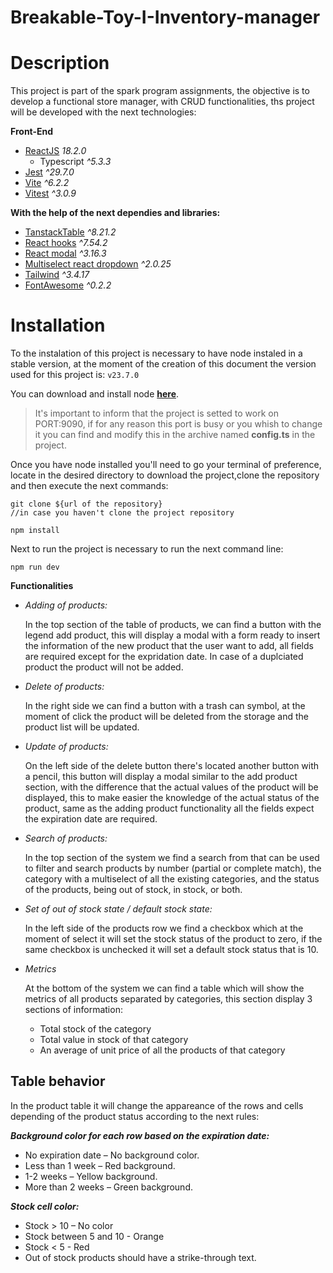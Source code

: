 # Breakable-Toy-I-Inventory-manager
# Description

This project is part of the spark program assignments, the objective is to develop a functional store manager, with CRUD functionalities,
ths project will be developed with the next technologies:

**Front-End**
- [ReactJS](https://react.dev/) *18.2.0*
    - Typescript *^5.3.3*
- [Jest](https://jestjs.io/) *^29.7.0*
- [Vite](https://vite.dev/guide/) *^6.2.2*
- [Vitest](https://vitest.dev/) *^3.0.9*
  
**With the help of the next dependies and libraries:**
- [TanstackTable](https://tanstack.com/) *^8.21.2*
- [React hooks]( https://react-hook-form.com/) *^7.54.2*
- [React modal](https://www.npmjs.com/package/react-modal) *^3.16.3*
- [Multiselect react dropdown](https://www.npmjs.com/package/multiselect-react-dropdown) *^2.0.25*
- [Tailwind](https://tailwindcss.com/) *^3.4.17*
- [FontAwesome](https://docs.fontawesome.com/) *^0.2.2*

# Installation

To the instalation of this project is necessary to have node instaled in a stable version, at the moment of the creation of this document the version used for this project is: ```v23.7.0```

You can download and install node **[here](https://nodejs.org/es)**.

> It's important to inform that the project is setted to work on PORT:9090, if for any reason this port is busy or you whish to change it you can find and modify this in the archive named **config.ts** in the project.

Once you have node installed you'll need to go your terminal of preference, locate in the desired directory to download the project,clone the repository and then execute the next commands:
```
git clone ${url of the repository}
//in case you haven't clone the project repository

npm install
```

Next to run the project is necessary to run the next command line:

```
npm run dev
```

**Functionalities**
- *Adding of products:*

    In the top section of the table of products, we can find a button with the legend add product, this will display a modal with a form ready to insert the
    information of the new product that the user want to add, all fields are required except for the expridation date. In case of a duplciated product the product
    will not be added.
- *Delete of products:*
  
    In the right side we can find a button with a trash can symbol, at the moment of click the product will be deleted from the storage and the product list will be
    updated.
- *Update of products:*
  
    On the left side of the delete button there's located another button with a pencil, this button will display a modal similar to the add product section, with the difference that the
    actual values of the product will be displayed, this to make easier the knowledge of the actual status of the product, same as the adding product functionality all the fields
    expect the expiration date are required.
- *Search of products:*
  
    In the top section of the system we find a search from that can be used to filter and search products by number (partial or complete match), the category with a
    multiselect of all the existing categories, and the status of the products, being out of stock, in stock, or both.
- *Set of out of stock state / default stock state:*
  
    In the left side of the products row we find a checkbox which at the moment of select it will set the stock status of the product to zero, if the same checkbox
    is unchecked it will set a default stock status that is 10.
- *Metrics*
  
    At the bottom of the system we can find a table which will show the metrics of all products separated by categories, this section display 3 sections of information:
    -  Total stock of the category
    -  Total value in stock of that category
    -  An average of unit price of all the products of that category

## Table behavior

In the product table it will change the appareance of the rows and cells depending of the product status according to the next rules:

***Background color for each row based on the expiration date:***
- No expiration date – No background color.
- Less than 1 week – Red background.
- 1-2 weeks – Yellow background.
- More than 2 weeks – Green background.

***Stock cell color:***
- Stock > 10 – No color
- Stock between 5 and 10 - Orange
- Stock < 5 - Red
- Out of stock products should have a strike-through text.



  
